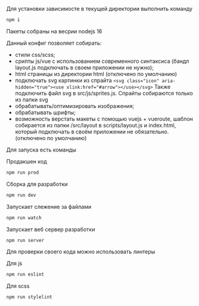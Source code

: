 Для установки зависимосте в текущей директории выполнить команду 
```sh
npm i
```

Пакеты собраны на весрии nodejs 16

Данный конфиг позволяет собирать: 
- стили css/scss; 
- срипты js/vue с использованием современного синтаксиса (бандл layout.js подключать в своем приложении не нужно);
- html страницы из директории html (отключено по умолчанию)
- подключать svg картинки из спрайта `<svg class="icon" aria-hidden="true"><use xlink:href="#arrow"></use></svg>`
Также подключить файл svg в src/js/sprites.js. Спрайты собираются только из папки svg
- обрабатывать/оптимизировать изображения;
- обрабатывать шрифты;
- возможность верстать макеты с помощью vuejs + vueroute, шаблон собирается из папки /src/layout в scripts/layout.js и index.html, который подключать в своём приложении не обязательно.
(отключено по умолчанию)


Для запуска есть команды

Продакшен код
```sh
npm run prod
```
Сборка для разработки
```sh
npm run dev
```
Запускает слежение за файлами
```sh
npm run watch
```
Запускает веб сервер разработки
```sh
npm run server
```
Для проверки своего кода можно использовать линтеры

Для js 
```sh
npm run eslint
```
Для scss 
```sh
npm run stylelint
```

